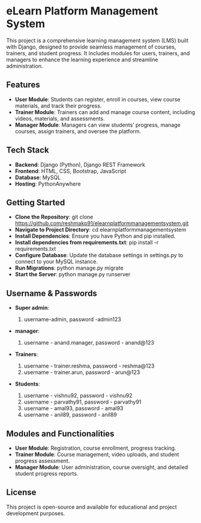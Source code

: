 # eLearn Platform Management System
This project is a comprehensive learning management system (LMS) built with Django, designed to provide seamless management of courses, trainers, and student progress. It includes modules for users, trainers, and managers to enhance the learning experience and streamline administration.

## Features
- **User Module**: Students can register, enroll in courses, view course materials, and track their progress.
- **Trainer Module**: Trainers can add and manage course content, including videos, materials, and assessments.
- **Manager Module**: Managers can view students’ progress, manage courses, assign trainers, and oversee the platform.

## Tech Stack
- **Backend**: Django (Python), Django REST Framework
- **Frontend**: HTML, CSS, Bootstrap, JavaScript
- **Database**: MySQL
- **Hosting**: PythonAnywhere

## Getting Started
- **Clone the Repository**: git clone https://github.com/reshmakp91/elearnplatformmanagementsystem.git
- **Navigate to Project Directory**: cd elearnplatformmanagementsystem
- **Install Dependencies**: Ensure you have Python and pip installed. 
- **Install dependencies from requirements.txt**: pip install -r requirements.txt
- **Configure Database**: Update the database settings in settings.py to connect to your MySQL instance.
- **Run Migrations**: python manage.py migrate
- **Start the Server**: python manage.py runserver
  
## Username & Passwords

- **Super admin**:
	1. username-admin, password -admin123

- **manager**:
	1. username - anand.manager, password - anand@123

- **Trainers**:
	1. username - trainer.reshma, password - reshma@123
	2. username - trainer.arun, password - arun@123
	
- **Students**:
	1. username - vishnu92, password - vishnu92
	2. username - parvathy91, password - parvathy91
	3. username - amal93, password - amal93
  4. username - anil89, password - anil89



## Modules and Functionalities
- **User Module**: Registration, course enrollment, progress tracking.
- **Trainer Module**: Course management, video uploads, and student progress assessment.
- **Manager Module**: User administration, course oversight, and detailed student progress reports.

## License
This project is open-source and available for educational and project development purposes.
